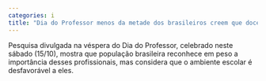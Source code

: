 ```yaml
---
categories: i
title: "Dia do Professor menos da metade dos brasileiros creem que docentes são respeitados"
---
```

Pesquisa divulgada na véspera do Dia do Professor, celebrado neste sábado (15/10), mostra que população brasileira reconhece em peso a importância desses profissionais, mas considera que o ambiente escolar é desfavorável a eles.